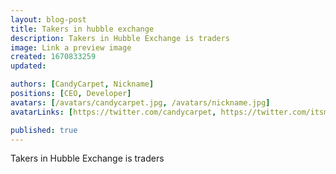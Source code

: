 ```yaml
---
layout: blog-post
title: Takers in hubble exchange
description: Takers in Hubble Exchange is traders
image: Link a preview image
created: 1670833259
updated: 

authors: [CandyCarpet, Nickname]
positions: [CEO, Developer]
avatars: [/avatars/candycarpet.jpg, /avatars/nickname.jpg]
avatarLinks: [https://twitter.com/candycarpet, https://twitter.com/itsmnthn]

published: true
---
```


Takers in Hubble Exchange is traders
